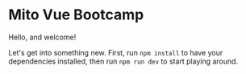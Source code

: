 # Mito Vue Bootcamp

Hello, and welcome!

Let's get into something new. First, run `npm install` to have your dependencies installed, then run `npm run dev` to start playing around.
